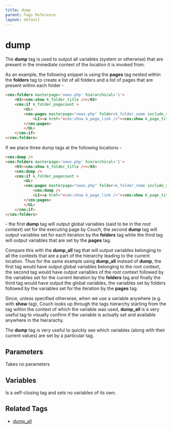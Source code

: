 ```yaml
---
title: dump
parent: Tags Reference
layout: default
---
```


# dump

The **dump** tag is used to output all variables (system or otherwise) that are present in the immediate context of the location it is invoked from.

As an example, the following snippet is using the **pages** tag nested within the **folders** tag to create a list of all folders and a list of pages that are present within each folder -

```html
<cms:folders masterpage='news.php' hierarchical='1'>
    <H3><cms:show k_folder_title /></H3>
    <cms:if k_folder_pagecount >
        <UL>
        <cms:pages masterpage="news.php" folder=k_folder_name include_subfolders='0'>
            <LI><a href="<cms:show k_page_link />"><cms:show k_page_title /></a></LI>
        </cms:pages>
        </UL>
    </cms:if>
</cms:folders>
```

If we place three dump tags at the following locations -

```html
<cms:dump />
<cms:folders masterpage='news.php' hierarchical='1'>
    <H3><cms:show k_folder_title /></H3>
    <cms:dump />
    <cms:if k_folder_pagecount >
        <UL>
        <cms:pages masterpage="news.php" folder=k_folder_name include_subfolders='0'>
            <cms:dump />
            <LI><a href="<cms:show k_page_link />"><cms:show k_page_title /></a></LI>
        </cms:pages>
        </UL>
    </cms:if>
</cms:folders>
```

\- the first **dump** tag will output global variables (said to be in the _root context_) set for the executing page by Couch, the second **dump** tag will output variables set for each iteration by the **folders** tag while the third tag will output variables that are set by the **pages** tag.

Compare this with the **dump_all** tag that will output variables belonging to all the contexts that are a part of the hierarchy leading to the current location. Thus for the same example using **dump_all** instead of **dump**, the first tag would have output global variables belonging to the root context, the second tag would have output variables of the root context followed by the variables set for the current iteration by the **folders** tag and finally the third tag would have output the global variables, the variables set by folders followed by the variables set for the iteration by the **pages** tag.

Since, unless specified otherwise, when we use a variable anywhere (e.g. with **show** tag), Couch looks up through the tags hierarchy starting from the tag within the context of which the variable was used, **dump_all** is a very useful tag to visually confirm if the variable is actually set and available anywhere in the hierarachy.

The **dump** tag is very useful to quickly see which variables (along with their current values) are set by a particular tag.

## Parameters

Takes no parameters

## Variables

Is a self-closing tag and sets no variables of its own.

## Related Tags

* [dump_all](./dump_all.html)
